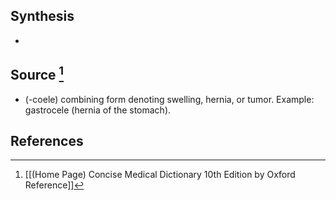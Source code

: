 ## Synthesis
- 
## Source [^1]
- (-coele) combining form denoting swelling, hernia, or tumor. Example: gastrocele (hernia of the stomach).
## References

[^1]: [[(Home Page) Concise Medical Dictionary 10th Edition by Oxford Reference]]